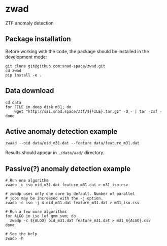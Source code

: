 # zwad
ZTF anomaly detection

## Package installation
Before working with the code, the package should be installed in the development
mode:
```shell
git clone git@github.com:snad-space/zwad.git
cd zwad
pip install -e .
```

## Data download
```shell
cd data
for FILE in deep disk m31; do
    wget "http://sai.snad.space/ztf/${FILE}.tar.gz" -O - | tar -zxf -
done
```

## Active anomaly detection example

```shell
zwaad --oid data/oid_m31.dat --feature data/feature_m31.dat
```

Results should appear in `./data/aad/` directory.

## Passive(?) anomaly detection example

```shell
# Run one algorithm
zwadp -c iso oid_m31.dat feature_m31.dat > m31_iso.csv

# zwadp uses only one core by default. Number of parallel
# jobs may be increased with the -j option.
zwadp -c iso -j 4 oid_m31.dat feature_m31.dat > m31_iso.csv

# Run a few more algorithms
for ALGO in iso lof gmm svm; do
  zwadp -c ${ALGO} oid_m31.dat feature_m31.dat > m31_${ALGO}.csv
done

# See the help
zwadp -h
```
